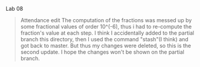 Lab 08

> Attendance edit
> The computation of the fractions was messed up by some fractional values of order 10^(-6), thus i had to re-compute the fraction's value at each step.
> I think I accidentally added to the partial branch this directory, then I used the command "stash"(I think) and got back to master. But thus my changes were deleted, so this is the second update. I hope the changes won't be shown on the partial branch.

